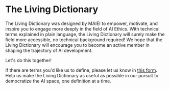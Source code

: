 # The Living Dictionary 

The Living Dictionary was designed by MAIEI to empower, motivate, and inspire you to engage more deeply in the field of AI Ethics. With technical terms explained in plain language, the Living Dictionary will surely make the field more accessible, no technical background required! We hope that the Living Dictionary will encourage you to become an active member in shaping the trajectory of AI development.

Let's do this together!

If there are terms you'd like us to define, please let us know in [this form](https://airtable.com/shrB3tKSE2MUqPbBv). Help us make the Living Dictionary as useful as possible in our pursuit to democratize the AI space, one definition at a time.

